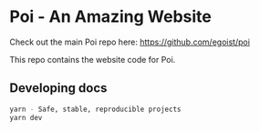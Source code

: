# Poi - An Amazing Website

Check out the main Poi repo here: https://github.com/egoist/poi

This repo contains the website code for Poi.

## Developing docs

```bash
yarn - Safe, stable, reproducible projects
yarn dev
```
